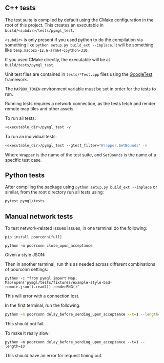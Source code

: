 ## C++ tests

The test suite is compiled by default using the CMake configuration in the root
of this project. This creates an executable in `build/<subdir>/tests/pymgl_test`.

`<subdir>` is only present if you used python to do the compilation via something
like `python setup.py build_ext --inplace`. It will be something like
`temp.macosx-12.6-arm64-cpython-310`.

If you used CMake directly, the executable will be at `build/tests/pymgl_test`.

Unit test files are contained in `tests/*Test.cpp` files using the
[GoogleTest](https://google.github.io/googletest/) framework.

The `MAPBOX_TOKEN` environment variable must be set in order for the tests to run.

Running tests requires a network connection, as the tests fetch and render
remote map tiles and other assets.

To run all tests:

```bash
<executable_dir>/pymgl_test -v
```

To run an individual tests:

```bash
<executable_dir>/pymgl_test --gtest_filter="Wrapper.SetBounds" -v
```

Where `Wrapper` is the name of the test suite, and `SetBounds` is the name of a specific test case.

## Python tests

After compiling the package using `python setup.py build_ext --inplace` or similar,
from the root directory run all tests using:

```bash
pytest pymgl/tests
```

## Manual network tests

To test network-related issues issues, in one terminal do the following:

```
pip install poorconn[full]

python -m poorconn close_upon_acceptance
```

Given a style JSON:

Then in another terminal, run this as needed across different combinations of poorconn settings:

```
python -c "from pymgl import Map; Map(open('pymgl/tests/fixtures/example-style-bad-remote.json').read()).renderPNG()"
```

This will error with a connection lost.

In the first terminal, run the following:

```bash
python -m poorconn delay_before_sending_upon_acceptance --t=1 --length=1024
```

This should not fail.

To make it really slow:

```
python -m poorconn delay_before_sending_upon_acceptance --t=1 --length=10
```

This should have an error for request timing out.
